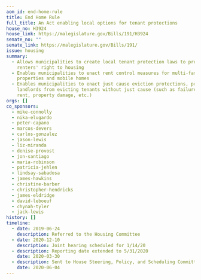 ```yaml
---
aom_id: end-home-rule
title: End Home Rule
full_title: An Act enabling local options for tenant protections
house_no: H3924
house_link: https://malegislature.gov/Bills/191/H3924
senate_no: ""
senate_link: https://malegislature.gov/Bills/191/
issue: housing
summary:
  - Allows municipalities to create local tenant protection laws to protect
    renters' right to housing
  - Enables municipalities to enact rent control measures for multi-family
    properties and mobile homes
  - Enables municipalities to enact just cause eviction protections, prohibiting
    landlords from evicting tenants without just cause (such as failure to pay
    rent, property damage, etc.)
orgs: []
co_sponsors:
  - mike-connolly
  - nika-elugardo
  - peter-capano
  - marcos-devers
  - carlos-gonzalez
  - jason-lewis
  - liz-miranda
  - denise-provost
  - jon-santiago
  - maria-robinson
  - patricia-jehlen
  - lindsay-sabadosa
  - james-hawkins
  - christine-barber
  - christopher-hendricks
  - james-eldridge
  - david-leboeuf
  - chynah-tyler
  - jack-lewis
history: []
timeline:
  - date: 2019-06-24
    description: Referred to the Housing Committee
  - date: 2020-12-10
    description: Joint hearing scheduled for 1/14/20
  - description: Reporting date extended to 5/31/2020
    date: 2020-03-30
  - description: Sent to House Steering, Policy, and Scheduling Committee
    date: 2020-06-04
---
```

